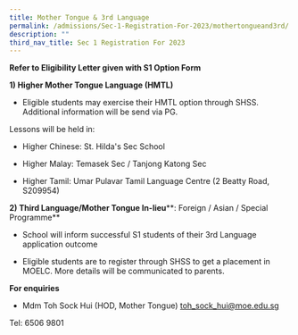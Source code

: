 ```yaml
---
title: Mother Tongue & 3rd Language
permalink: /admissions/Sec-1-Registration-For-2023/mothertongueand3rd/
description: ""
third_nav_title: Sec 1 Registration For 2023
---
```

**Refer to Eligibility Letter given with S1 Option Form**

**1) Higher Mother Tongue Language (HMTL)**

*   Eligible students may exercise their HMTL option through SHSS. Additional information will be send via PG.
    

Lessons will be held in:

*   Higher Chinese: St. Hilda's Sec School
    
*   Higher Malay: Temasek Sec / Tanjong Katong Sec
    
*   Higher Tamil: Umar Pulavar Tamil Language Centre (2 Beatty Road, S209954)
    

**2) Third Language/Mother Tongue In-lieu****: Foreign / Asian / Special Programme**

*   School will inform successful S1 students of their 3rd Language application outcome
    
*   Eligible students are to register through SHSS to get a placement in MOELC. More details will be communicated to parents.
    

**For enquiries**

*   Mdm Toh Sock Hui (HOD, Mother Tongue) [toh\_sock\_hui@moe.edu.sg](mailto:toh_sock_hui@moe.edu.sg)
    

Tel: 6506 9801